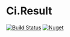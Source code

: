 # Ci.Result

[![Build Status](https://lettucebo.visualstudio.com/Github.Build/_apis/build/status/Ci.Result/Ci.Result.Build?branchName=master)](https://lettucebo.visualstudio.com/Github.Build/_build/latest?definitionId=15&branchName=master)
[![Nuget](https://img.shields.io/nuget/v/Ci.Result.svg)](https://www.nuget.org/packages/Ci.Result/)
